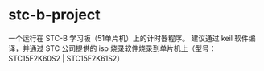 # stc-b-project
一个运行在 STC-B 学习板（51单片机）上的计时器程序。
建议通过 keil 软件编译，并通过 STC 公司提供的 isp 烧录软件烧录到单片机上（型号：STC15F2K60S2 | STC15F2K61S2）
